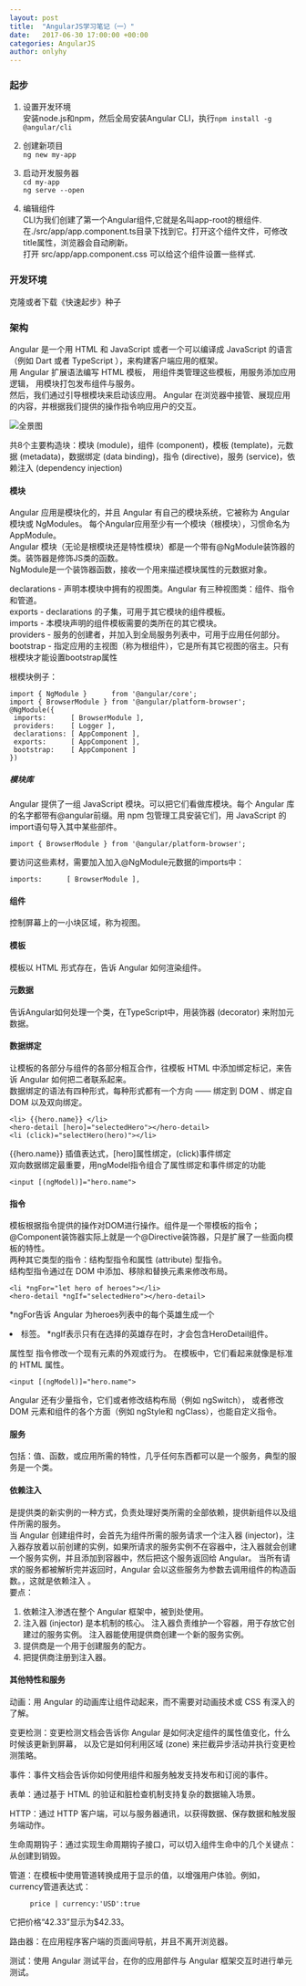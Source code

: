 ```yaml
---
layout: post
title:  "AngularJS学习笔记（一）"
date:   2017-06-30 17:00:00 +00:00
categories: AngularJS
author: onlyhy
---
```

### 起步
1. 设置开发环境  
   安装node.js和npm，然后全局安装Angular CLI，执行`npm install -g @angular/cli`

2. 创建新项目  
   `ng new my-app`

3. 启动开发服务器  
   `cd my-app`  
   `ng serve --open`

4. 编辑组件  
   CLI为我们创建了第一个Angular组件,它就是名叫app-root的根组件.在./src/app/app.component.ts目录下找到它。打开这个组件文件，可修改title属性，浏览器会自动刷新。  
   打开 src/app/app.component.css 可以给这个组件设置一些样式.

### 开发环境   
   克隆或者下载《快速起步》种子  

### 架构  
   Angular 是一个用 HTML 和 JavaScript 或者一个可以编译成 JavaScript 的语言（例如 Dart 或者 TypeScript ），来构建客户端应用的框架。  
   用 Angular 扩展语法编写 HTML 模板， 用组件类管理这些模板，用服务添加应用逻辑， 用模块打包发布组件与服务。  
   然后，我们通过引导根模块来启动该应用。 Angular 在浏览器中接管、展现应用的内容，并根据我们提供的操作指令响应用户的交互。  

   ![全景图](C:\Users\YellowHappy\onlyhy.github.io\assets\angularjs.png)

   共8个主要构造块：模块 (module)，组件 (component)，模板 (template)，元数据 (metadata)，数据绑定 (data binding)，指令 (directive)，服务 (service)，依赖注入 (dependency injection)  

#### 模块  
   Angular 应用是模块化的，并且 Angular 有自己的模块系统，它被称为 Angular 模块或 NgModules。
   每个Angular应用至少有一个模块（根模块），习惯命名为AppModule。  
   Angular 模块（无论是根模块还是特性模块）都是一个带有@NgModule装饰器的类。装饰器是修饰JS类的函数。  
   NgModule是一个装饰器函数，接收一个用来描述模块属性的元数据对象。  

   declarations - 声明本模块中拥有的视图类。Angular 有三种视图类：组件、指令和管道。  
   exports - declarations 的子集，可用于其它模块的组件模板。  
   imports - 本模块声明的组件模板需要的类所在的其它模块。  
   providers - 服务的创建者，并加入到全局服务列表中，可用于应用任何部分。  
   bootstrap - 指定应用的主视图（称为根组件），它是所有其它视图的宿主。只有根模块才能设置bootstrap属性  

   根模块例子：

    import { NgModule }      from '@angular/core';
    import { BrowserModule } from '@angular/platform-browser';
    @NgModule({
     imports:      [ BrowserModule ],
     providers:    [ Logger ],
     declarations: [ AppComponent ],
     exports:      [ AppComponent ],
     bootstrap:    [ AppComponent ]
    })

##### 模块库  
   Angular 提供了一组 JavaScript 模块。可以把它们看做库模块。每个 Angular 库的名字都带有@angular前缀。用 npm 包管理工具安装它们，用 JavaScript 的import语句导入其中某些部件。
   
    import { BrowserModule } from '@angular/platform-browser';

   要访问这些素材，需要加入加入@NgModule元数据的imports中：  
    
    imports:      [ BrowserModule ],

#### 组件  
   控制屏幕上的一小块区域，称为视图。

#### 模板  
   模板以 HTML 形式存在，告诉 Angular 如何渲染组件。

#### 元数据  
   告诉Angular如何处理一个类，在TypeScript中，用装饰器 (decorator) 来附加元数据。  

#### 数据绑定  
   让模板的各部分与组件的各部分相互合作，往模板 HTML 中添加绑定标记，来告诉 Angular 如何把二者联系起来。  
   数据绑定的语法有四种形式，每种形式都有一个方向 —— 绑定到 DOM 、绑定自 DOM 以及双向绑定。  

    <li> {{hero.name}} </li>
    <hero-detail [hero]="selectedHero"></hero-detail>
    <li (click)="selectHero(hero)"></li>

   {{hero.name}}  插值表达式，[hero]属性绑定，(click)事件绑定  
   双向数据绑定最重要，用ngModel指令组合了属性绑定和事件绑定的功能  

    <input [(ngModel)]="hero.name">

#### 指令  
   模板根据指令提供的操作对DOM进行操作。组件是一个带模板的指令；@Component装饰器实际上就是一个@Directive装饰器，只是扩展了一些面向模板的特性。  
   两种其它类型的指令：结构型指令和属性 (attribute) 型指令。  
   结构型指令通过在 DOM 中添加、移除和替换元素来修改布局。  

    <li *ngFor="let hero of heroes"></li>
    <hero-detail *ngIf="selectedHero"></hero-detail>

   *ngFor告诉 Angular 为heroes列表中的每个英雄生成一个<li>标签。
   *ngIf表示只有在选择的英雄存在时，才会包含HeroDetail组件。  

   属性型 指令修改一个现有元素的外观或行为。 在模板中，它们看起来就像是标准的 HTML 属性。 

    <input [(ngModel)]="hero.name">

   Angular 还有少量指令，它们或者修改结构布局（例如 ngSwitch）， 或者修改 DOM 元素和组件的各个方面（例如 ngStyle和 ngClass），也能自定义指令。  

#### 服务
   包括：值、函数，或应用所需的特性，几乎任何东西都可以是一个服务，典型的服务是一个类。

#### 依赖注入
   是提供类的新实例的一种方式，负责处理好类所需的全部依赖，提供新组件以及组件所需的服务。  
   当 Angular 创建组件时，会首先为组件所需的服务请求一个注入器 (injector)，注入器存放着以前创建的实例，如果所请求的服务实例不在容器中，注入器就会创建一个服务实例，并且添加到容器中，然后把这个服务返回给 Angular。 当所有请求的服务都被解析完并返回时，Angular 会以这些服务为参数去调用组件的构造函数。，这就是依赖注入 。  
   要点：
   1. 依赖注入渗透在整个 Angular 框架中，被到处使用。
   2. 注入器 (injector) 是本机制的核心。
   注入器负责维护一个容器，用于存放它创建过的服务实例。
   注入器能使用提供商创建一个新的服务实例。
   3. 提供商是一个用于创建服务的配方。
   4. 把提供商注册到注入器。  

#### 其他特性和服务  
   动画：用 Angular 的动画库让组件动起来，而不需要对动画技术或 CSS 有深入的了解。

   变更检测：变更检测文档会告诉你 Angular 是如何决定组件的属性值变化，什么时候该更新到屏幕， 以及它是如何利用区域 (zone) 来拦截异步活动并执行变更检测策略。

   事件：事件文档会告诉你如何使用组件和服务触发支持发布和订阅的事件。

   表单：通过基于 HTML 的验证和脏检查机制支持复杂的数据输入场景。

   HTTP：通过 HTTP 客户端，可以与服务器通讯，以获得数据、保存数据和触发服务端动作。

   生命周期钩子：通过实现生命周期钩子接口，可以切入组件生命中的几个关键点：从创建到销毁。

   管道：在模板中使用管道转换成用于显示的值，以增强用户体验。例如，currency管道表达式：

         price | currency:'USD':true  

   它把价格“42.33”显示为$42.33。

   路由器：在应用程序客户端的页面间导航，并且不离开浏览器。

   测试：使用 Angular 测试平台，在你的应用部件与 Angular 框架交互时进行单元测试。








